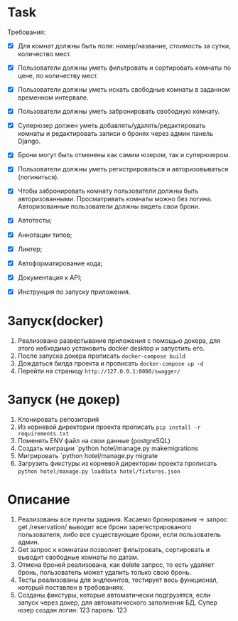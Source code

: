 # Task
Требования:
- [x] Для комнат должны быть поля: номер/название, стоимость за сутки, количество
мест.
- [x] Пользователи должны уметь фильтровать и сортировать комнаты по цене, по
количеству мест.
- [x] Пользователи должны уметь искать свободные комнаты в заданном временном
интервале.
- [x] Пользователи должны уметь забронировать свободную комнату.
- [x] Суперюзер должен уметь добавлять/удалять/редактировать комнаты и
редактировать записи о бронях через админ панель Django.
- [x] Брони могут быть отменены как самим юзером, так и суперюзером.
- [x] Пользователи должны уметь регистрироваться и авторизовываться (логиниться).
- [x] Чтобы забронировать комнату пользователи должны быть авторизованными.
Просматривать комнаты можно без логина. Авторизованные пользователи должны
видеть свои брони.

- [x] Автотесты;
- [x] Аннотации типов;
- [x] Линтер;
- [x] Автоформатирование кода;
- [x] Документация к API;
- [x] Инструкция по запуску приложения.

# Запуск(docker)
1. Реализовано развертывание приложения с помощью докера, для этого небходимо установить docker desktop и запустить его.
2. После запуска докера прописать
 ```docker-compose build```
3. Дождаться билда проекта и прописать
```docker-compose up -d```
4. Перейти на страницу
```http://127.0.0.1:8000/swagger/```
# Запуск (не докер)
1. Клонировать репозиторий
2. Из корневой директории проекта прописать
```pip install -r requirements.txt```
3. Поменять ENV файл на свои данные (postgreSQL)
4. Создать миграции
`python hotel/manage.py makemigrations
6. Мигрировать
`python hotel/manage.py migrate
7. Загрузить фикстуры из корневой директории проекта прописать
```python hotel/manage.py loaddata hotel/fixtures.json```
# Описание
1. Реализованы все пункты задания. Касаемо бронирования -> запрос get /reservation/ выводит все брони зарегестрированого пользователя, либо все существующие брони, если пользователь админ.
2. Get запрос к комнатам позволяет фильтровать, сортировать и выводит свободные комнаты по датам.
3. Отмена броней реализована, как delete запрос, то есть удаляет бронь, пользователь может удалить только свою бронь.
4. Тесты реализованы для эндпоинтов, тестирует весь функционал, который поставлен в требованиях.
5. Созданы фикстуры, которые автоматически подгрузятся, если запуск через докер, для автоматического заполнения БД. Супер юзер создан логин: 123 пароль: 123
